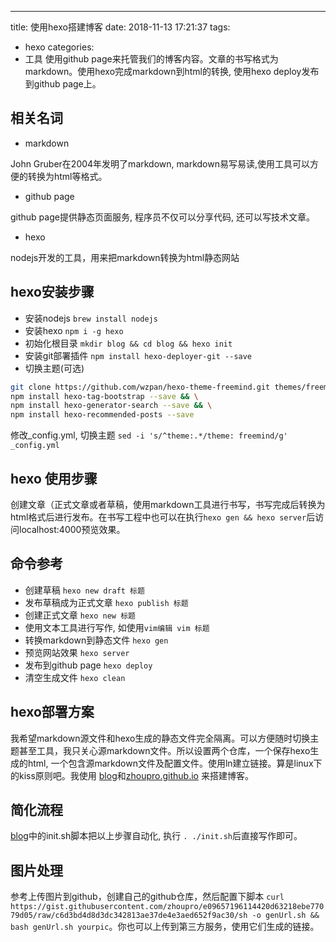 ---
title: 使用hexo搭建博客
date: 2018-11-13 17:21:37
tags:
- hexo
categories:
- 工具
使用github page来托管我们的博客内容。文章的书写格式为markdown。使用hexo完成markdown到html的转换, 使用hexo deploy发布到github page上。

## 相关名词
- markdown

John Gruber在2004年发明了markdown, markdown易写易读,使用工具可以方便的转换为html等格式。

- github page

github page提供静态页面服务, 程序员不仅可以分享代码, 还可以写技术文章。

- hexo

nodejs开发的工具，用来把markdown转换为html静态网站

## hexo安装步骤
- 安装nodejs `brew install nodejs`
- 安装hexo `npm i -g hexo`
- 初始化根目录 `mkdir blog && cd blog && hexo init`
- 安装git部署插件 `npm install hexo-deployer-git --save`
- 切换主题(可选)
```bash 
git clone https://github.com/wzpan/hexo-theme-freemind.git themes/freemind && \
npm install hexo-tag-bootstrap --save && \
npm install hexo-generator-search --save && \
npm install hexo-recommended-posts --save
```
修改_config.yml, 切换主题 `sed -i 's/^theme:.*/theme: freemind/g' _config.yml`

## hexo 使用步骤
创建文章（正式文章或者草稿，使用markdown工具进行书写，书写完成后转换为html格式后进行发布。在书写工程中也可以在执行`hexo gen && hexo server`后访问localhost:4000预览效果。

## 命令参考
- 创建草稿 `hexo new draft 标题`
- 发布草稿成为正式文章 `hexo publish 标题`
- 创建正式文章 `hexo new 标题`
- 使用文本工具进行写作, 如使用`vim编辑 vim 标题`
- 转换markdown到静态文件 `hexo gen`
- 预览网站效果 `hexo server`
- 发布到github page `hexo deploy`
- 清空生成文件 `hexo clean`

## hexo部署方案
我希望markdown源文件和hexo生成的静态文件完全隔离。可以方便随时切换主题甚至工具，我只关心源markdown文件。所以设置两个仓库，一个保存hexo生成的html, 一个包含源markdown文件及配置文件。使用ln建立链接。算是linux下的kiss原则吧。我使用 [blog](https://github.com/zhoupro/blog)和[zhoupro.github.io](https://github.com/zhoupro/zhoupro.github.io) 来搭建博客。

## 简化流程
[blog](https://github.com/zhoupro/blog)中的init.sh脚本把以上步骤自动化, 执行 `. ./init.sh`后直接写作即可。

## 图片处理
参考上传图片到github，创建自己的github仓库，然后配置下脚本 `curl https://gist.githubusercontent.com/zhoupro/e09657196114420d63218ebe77079d05/raw/c6d3bd4d8d3dc342813ae37de4e3aed652f9ac30/sh -o genUrl.sh && bash genUrl.sh yourpic`。你也可以上传到第三方服务，使用它们生成的链接。

